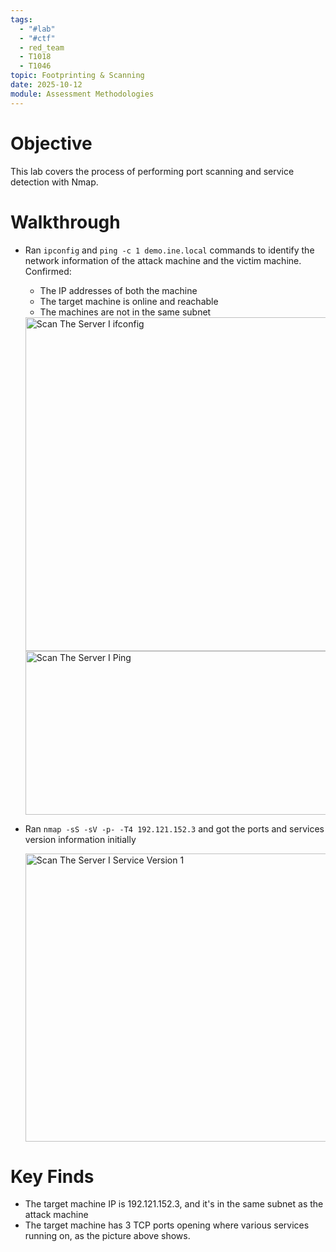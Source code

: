 ```yaml
---
tags:
  - "#lab"
  - "#ctf"
  - red_team
  - T1018
  - T1046
topic: Footprinting & Scanning
date: 2025-10-12
module: Assessment Methodologies
---
```

# Objective

This lab covers the process of performing port scanning and service detection with Nmap.

# Walkthrough

- Ran `ipconfig` and `ping -c 1 demo.ine.local` commands to identify the network information of the attack machine and the victim machine. Confirmed:
	- The IP addresses of both the machine
	- The target machine is online and reachable
	- The machines are not in the same subnet

   <img width="1098" height="534" alt="Scan The Server I ifconfig" src="https://github.com/user-attachments/assets/c520540a-472a-4ab4-84cf-902d67a6113e" />
   <img width="1110" height="262" alt="Scan The Server I Ping" src="https://github.com/user-attachments/assets/b15e5b8f-73f7-4b8c-ba1a-5a2f869b2fce" />


- Ran `nmap -sS -sV -p- -T4 192.121.152.3` and got the ports and services version information initially
  
  <img width="1345" height="461" alt="Scan The Server I Service Version 1" src="https://github.com/user-attachments/assets/ee30f34d-8df0-436c-8c42-8ee989898663" />


# Key Finds

 - The target machine IP is 192.121.152.3, and it's in the same subnet as the attack machine
 - The target machine has 3 TCP ports opening where various services running on, as the picture above shows.
